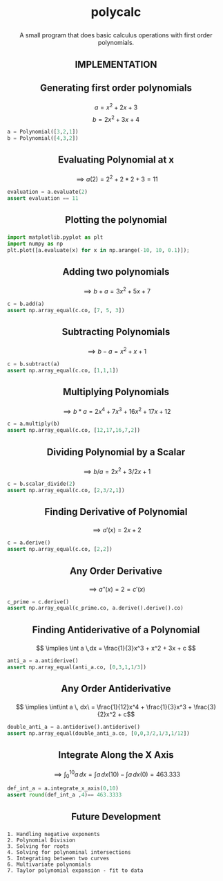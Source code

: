 # <p align="center">polycalc
<p align="center">A small program that does basic calculus operations with first order polynomials.


## <p align="center">IMPLEMENTATION

## <p align="center">Generating first order polynomials

$$ a = x^2 + 2x + 3$$ 
$$ b = 2x^2 + 3x + 4$$

``` python
a = Polynomial([3,2,1])
b = Polynomial([4,3,2])
```
## <p align="center">Evaluating Polynomial at x
$$\implies a(2) = 2^2 + 2*2 + 3 = 11$$
``` python
evaluation = a.evaluate(2)
assert evaluation == 11
```


## <p align="center">Plotting the polynomial

``` python
import matplotlib.pyplot as plt
import numpy as np
plt.plot([a.evaluate(x) for x in np.arange(-10, 10, 0.1)]);
```

## <p align="center">Adding two polynomials
$$\implies b+a = 3x^2 + 5x + 7$$
``` python
c = b.add(a)
assert np.array_equal(c.co, [7, 5, 3])
```

## <p align="center">Subtracting Polynomials
$$\implies b-a = x^2 + x + 1$$
``` python
c = b.subtract(a)
assert np.array_equal(c.co, [1,1,1])
```

## <p align="center"> Multiplying Polynomials
$$\implies b*a = 2x^4 + 7x^3 + 16x^2 + 17x + 12$$
``` python
c = a.multiply(b)
assert np.array_equal(c.co, [12,17,16,7,2])
```

## <p align="center">Dividing Polynomial by a Scalar
$$\implies b/a = 2x^2 + 3/2x + 1$$
``` python
c = b.scalar_divide(2)
assert np.array_equal(c.co, [2,3/2,1])
```

## <p align="center"> Finding Derivative of Polynomial
$$\implies a'(x) = 2x + 2 $$
``` python
c = a.derive()
assert np.array_equal(c.co, [2,2])
```

## <p align="center"> Any Order Derivative
$$\implies a''(x) = 2 = c'(x)$$
``` python
c_prime = c.derive()
assert np.array_equal(c_prime.co, a.derive().derive().co)
```

## <p align="center">Finding Antiderivative of a Polynomial
$$ \implies \int a \,dx = \frac{1}{3}x^3 + x^2 + 3x + c $$

``` python
anti_a = a.antiderive()
assert np.array_equal(anti_a.co, [0,3,1,1/3])
```

## <p align="center">Any Order Antiderivative
$$ \implies \int\int a \, dx\ = \frac{1}{12}x^4 + \frac{1}{3}x^3 + \frac{3}{2}x^2 + c$$
``` python
double_anti_a = a.antiderive().antiderive()
assert np.array_equal(double_anti_a.co, [0,0,3/2,1/3,1/12])
```

## <p align="center">Integrate Along the X Axis
$$ \implies \int_{0}^{10} a\, dx = \int a \, dx (10) -  \int a\, dx(0) = 463.333$$
``` python
def_int_a = a.integrate_x_axis(0,10)
assert round(def_int_a ,4)== 463.3333
```

## <p align="center">Future Development
    1. Handling negative exponents
    2. Polynomial Division
    3. Solving for roots
    4. Solving for polynominal intersections
    5. Integrating between two curves
    6. Multivariate polynomials
    7. Taylor polynomial expansion - fit to data